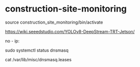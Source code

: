 # construction-site-monitoring

source construction_site_monitoring/bin/activate

https://wiki.seeedstudio.com/YOLOv8-DeepStream-TRT-Jetson/

no - ip: 

sudo systemctl status dnsmasq

cat /var/lib/misc/dnsmasq.leases